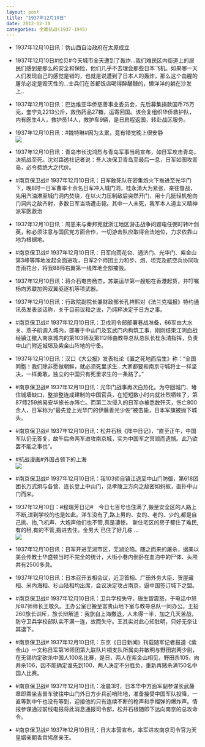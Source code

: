 ```yaml
---
layout: post
title: "1937年12月10日"
date: 2012-12-10
categories: 全面抗战(1937-1945)
---
```


<meta name="referrer" content="no-referrer" />

- 1937年12月10日讯：伪山西自治政府在太原成立 

- 1937年12月10日#拉贝#今天城市全天遭到了轰炸...我们难民区内街道上的居民们感到是那么的安全和保险，他们几乎不去理会那些日本飞机。如果哪一天人们发现自己的感觉是错的，也就是说遭到了日本人的轰炸，那么这个血腥的屠杀必定是毁灭性的...士兵们在首都饭店喝得醉醺醺的，懒洋洋的躺在沙发上.. 

- 1937年12月10日讯：巴达维亚华侨慈善事业委员会，先后募集捐款国币75万元，奎宁丸2213公斤，救伤药品27箱，运寄回国。该会复组织华侨救护队，内有医生4人，救护员14人，救护车9辆，是日启程返国，转赴战区服务。 

- 1937年12月10日讯：#魏特琳#因为太累，竟有错觉晚上很安静 <br/><img src="https://ww2.sinaimg.cn/large/aca367d8jw1dzoz9a9ud1j.jpg" />

- 1937年12月10日讯：青岛市长沈鸿烈与青岛军事当局宣布，如日军攻击青岛，决抗战至死。沈对路透社记者说：吾人决保卫青岛至最后一息，日军如图攻青岛，必令费绝大之代价。 

- #南京保卫战# 1937年12月10日讯：日军敢死队在密集炮火下推进至光华门下，晚8时一日军曹率十余名日军冲入城门洞，桂永清大为紧张，亲往督战，先用汽油淋至城门洞内焚烧，在以火力压制敌后突然开门，用十几挺轻机枪向门洞内之敌齐射，多数日军当场遭击毙。其中一人未死，我军本人道主义精神派军医救治 

- 1937年12月10日讯：周恩来与秦邦宪就浙江地区游击战争问题电任弼时转叶剑英，称必须注意与国民党方面合作，一切游击队应取得合法地位，力求依靠山地为根据地。 

- #南京保卫战# 1937年12月10日讯：日军向雨花台、通济门、光华门、紫金山第3峰等阵地发起全面进攻，日军2个师团主力和步、炮、坦克及航空兵协同攻击雨花台，将我88师右翼第一线阵地全部摧毁。 

- 1937年12月10日讯：蒋介石电告杨杰，苏联运华第一艘船在香港起货，并叮嘱杨向苏联加购双翼驱逐机等项武器。 

- 1937年12月10日讯：行政院副院长兼财政部长孔祥熙对《法兰克福报》特约通讯员发表谈话称，关于目前议和之说，乃纯粹决定于日方之事。 

- #南京保卫战# 1937年12月10日讯：卫戍司令部部署巷战准备，66军由大水关、燕子矶调入城内，部署于中山门及玄武门内构筑工事，刚刚结束江阴血战经镇江撤入南京城内的第103师及第112师由教导总队总队长桂永清指挥，负责中山门附近城垣及紫金山阵地的守备。 

- 1937年12月10日讯：汉口《大公报》发表社论《置之死地而后生》称：“全国同胞！我们除非愿做朝鲜，就必须死里求生...大家都要和南京守城将士一样坚决，一样勇敢，独立的中国只有死里求生的一条路了。” 

- #南京保卫战# 1937年12月10日讯：光华门战事再次白热化。为夺回城门、堵住城墙缺口，整排整连成建制的中国官兵，在短短数小时内就壮烈牺牲了，第87师259旅易安华旅长亦阵亡。而第二次侵入的日军亦被悉数歼灭，伤亡800余人，日军称为“最先登上光华门的伊藤善光少佐”被击毙，日本军旗被抛下城头。  

- #南京保卫战# 1937年12月10日讯：松井石根《阵中日记》，“直至正午，中国军队仍无答复，故午后命两军进攻南京城，实为中国军之冥顽而遗憾。此乃欲罢不能之事也”。 

- #抗战漫画#外国占领下的上海 <br/><img src="https://ww2.sinaimg.cn/large/aca367d8jw1dzoi1gulitj.jpg" />

- #南京保卫战# 1937年12月10日讯：我103师自镇江退至中山门防御，第618团团长万式炯与各营、连长登上中山门，见孝陵卫方向之敌密如蚂蚁，直扑中山门而来。 

- 1937年12月10日：#程瑞芳日记#　今日七百号也住满了,搬至安全区的人路上不断,进到学校的也是如此。洋车没有了,路上男的、女的、老的、少的,都是自己挑、抬,飞机声、大炮声他们也不管,真是凄惨。  新住宅区的房子都住了难民,有的租,有的不管,搬进去住。金男大 已住了好几栋 ...  <br/><img src="https://ww4.sinaimg.cn/large/aca367d8jw1dzoeg6zor1j.jpg" />

- 1937年12月10日讯：日军开进芜湖市区，芜湖沦陷。随之而来的屠杀，据美以美会传教士华盛顿当时不完全的统计，大街小巷内倒卧在血泊中的尸体、头颅共有2500多具。 

- 1937年12月10日讯：日本召开五相会议，近卫首相、广田外务大臣、贺屋藏相、米内海相、衫山陆相均出席，会议决定攻占南京，逼中国签订城下之盟。 

- #南京保卫战# 1937年12月10日讯：卫兵学校失守，唐生智震怒，于电话中怒斥87师师长王敬久。王办公室已搬至富贵山地下室与教导总队一同办公。王招260旅长训斥，旅长辩解道：我旅自上海撤退，人未得一半，加之几天苦战，防守卫兵学校部队实不满一连，故而失守。王其实对此心知肚明，只好无奈让其退下。 

- #南京保卫战# 1937年12月10日讯：东京《日日新闻》刊载随军记者报道《紫金山》一文称日军第16师团第九联队片桐支队所属向井敏明与野田岩两少尉，在无锡约定砍杀中国人100名比赛，是日，两人在紫金山相见，野田杀105，向井杀106，因不能确定谁先到100，两人决定不分胜负，重新再赌杀满150名中国人比赛。 

- #南京保卫战# 1937年12月10日讯：凌晨3时，日本华中方面军副参谋长武藤章即乘坐吉普车驶往中山门外日方步兵前哨阵地，准备接受中国军队投降，一直等到中午也没有等到，迎接他的只有连续不断的枪声和手榴弹的爆炸声。情报参谋通过前线电报将此消息通报司令部，松井石根随即下达向南京的总攻命令。 

- #南京保卫战# 1937年12月10日讯：日大本营宣布，率军进攻南京司令官为天皇姻亲朝香宫鸠彦亲王。 

